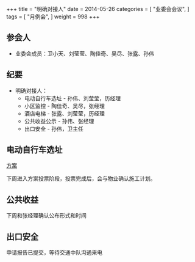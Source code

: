 +++
title = "明确对接人"
date = 2014-05-26
categories = [
"业委会会议",
]
tags = [
    "月例会",
]
weight = 998
+++

## 参会人

- 业委会成员：卫小天、刘莹莹、陶佳奇、吴尽、张露、孙伟

## 纪要

- 明确对接人：
  - 电动自行车选址 - 孙伟、刘莹莹，历经理
  - 小区监控 - 陶佳奇、吴尽，张经理
  - 酒店电梯 - 张露、刘莹莹，历经理
  - 公共收益公示 - 孙伟、张经理
  - 出口安全 - 孙伟，卫主任

## 电动自行车选址

[方案](https://binhu.store/docs/todo/ebicycle/)

下周进入方案投票阶段，投票完成后，会与物业确认施工计划。

## 公共收益

下周和张经理确认公布形式和时间

## 出口安全

申请报告已提交，等待交通中队沟通来电
